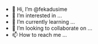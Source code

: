 - 👋 Hi, I’m @fekadusime
- 👀 I’m interested in ...
- 🌱 I’m currently learning ...
- 💞️ I’m looking to collaborate on ...
- 📫 How to reach me ...

<!---
fekadusime/fekadusime is a ✨ special ✨ repository because its `README.md` (this file) appears on your GitHub profile.
You can click the Preview link to take a look at your changes.
--->
